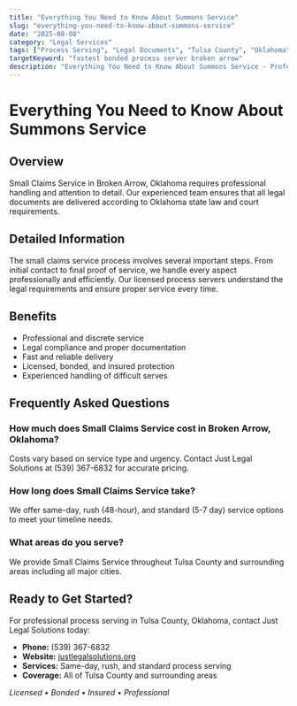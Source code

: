 ```yaml
---
title: "Everything You Need to Know About Summons Service"
slug: "everything-you-need-to-know-about-summons-service"
date: "2025-08-08"
category: "Legal Services"
tags: ["Process Serving", "Legal Documents", "Tulsa County", "Oklahoma"]
targetKeyword: "fastest bonded process server broken arrow"
description: "Everything You Need to Know About Summons Service - Professional legal document delivery services in Tulsa County, Oklahoma. Licensed, bonded, and insured process servers."
---
```


# Everything You Need to Know About Summons Service

## Overview

Small Claims Service in Broken Arrow, Oklahoma requires professional handling and attention to detail. Our experienced team ensures that all legal documents are delivered according to Oklahoma state law and court requirements.

## Detailed Information

The small claims service process involves several important steps. From initial contact to final proof of service, we handle every aspect professionally and efficiently. Our licensed process servers understand the legal requirements and ensure proper service every time.

## Benefits

- Professional and discrete service
- Legal compliance and proper documentation
- Fast and reliable delivery
- Licensed, bonded, and insured protection
- Experienced handling of difficult serves

## Frequently Asked Questions

### How much does Small Claims Service cost in Broken Arrow, Oklahoma?

Costs vary based on service type and urgency. Contact Just Legal Solutions at (539) 367-6832 for accurate pricing.

### How long does Small Claims Service take?

We offer same-day, rush (48-hour), and standard (5-7 day) service options to meet your timeline needs.

### What areas do you serve?

We provide Small Claims Service throughout Tulsa County and surrounding areas including all major cities.

## Ready to Get Started?

For professional process serving in Tulsa County, Oklahoma, contact Just Legal Solutions today:

- **Phone:** (539) 367-6832
- **Website:** [justlegalsolutions.org](https://justlegalsolutions.org)
- **Services:** Same-day, rush, and standard process serving
- **Coverage:** All of Tulsa County and surrounding areas

*Licensed • Bonded • Insured • Professional*